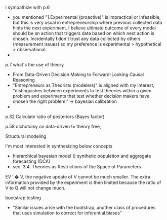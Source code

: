 I sympathize with
p.6
- you mentioned "1.Experimental (proactive)" is impractical or infeasible, but this is very usual in entrepreneurship where previous collected data hints the next experiment. I believe ultimate outcome of every model should be an action that triggers data based on which next action is chosen. Incidentally I don't trust any data collected by others (measurement issues) so my preference is experimental > hypothetical > observational
- 
p.7 what's the use of theory
- From Data-Driven Decision Making to Forward-Looking Causal Reasoning
- "Entrepreneurs as Theorists (modelers)" is aligned with my interest, "distinguishes between experiments to test theories within a given problem and experiments that test whether decision makers have chosen the right problem." -> bayesian calibration
- 

p.32
Calculate ratio of posteriors (Bayes factor)

p.58 
dichotomy on data-driven != theory free,

Structural modeling 

I'm most interested in synthesizing below concepts
- hierarchical bayesian model () synthetic population and aggregate forecasting  (DCA)
- sec. 3.4. Theories as Restrictions of the Space of Parameters

EV ′ � V, the negative update of V cannot be much smaller. The extra information provided by the experiment is then limited because the ratio of V to Q will not change much.

bootstrap testing
- "Similar issues arise with the bootstrap, another class of procedures that uses simulation to correct for inferential biases"